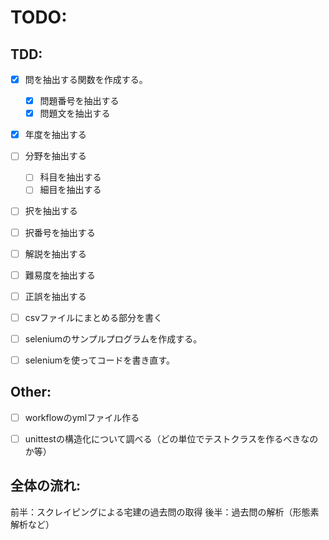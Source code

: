 # TODO:
## TDD:
- [x] 問を抽出する関数を作成する。
    - [x] 問題番号を抽出する
    - [x] 問題文を抽出する
- [x] 年度を抽出する
- [ ] 分野を抽出する
    - [ ] 科目を抽出する
    - [ ] 細目を抽出する　
- [ ] 択を抽出する
- [ ] 択番号を抽出する
- [ ] 解説を抽出する
- [ ] 難易度を抽出する
- [ ] 正誤を抽出する
- [ ] csvファイルにまとめる部分を書く

- [ ] seleniumのサンプルプログラムを作成する。
- [ ] seleniumを使ってコードを書き直す。



## Other:
- [ ] workflowのymlファイル作る
- [ ] unittestの構造化について調べる（どの単位でテストクラスを作るべきなのか等）


## 全体の流れ:
前半：スクレイピングによる宅建の過去問の取得
後半：過去問の解析（形態素解析など）


